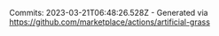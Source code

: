 Commits: 2023-03-21T06:48:26.528Z - Generated via https://github.com/marketplace/actions/artificial-grass
<br>
